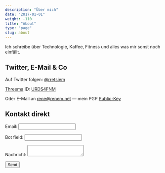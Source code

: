 ```yaml
---
description: "Über mich"
date: "2017-01-01"
weight: -110
title: "About"
type: "page"
slug: about
---
```


Ich schreibe über Technologie, Kaffee, Fitness und alles was mir sonst noch einfällt.

## Twitter, E-Mail & Co

Auf Twitter folgen: [@rretsiem](https://twitter.com/intent/user?screen_name=rretsiem)

[Threema](http://threema.ch/) ID: [URDS4FNM](threema://add?id=URDS4FNM)

Oder E-Mail an [rene@renem.net](mailto:rene@renem.net) — mein PGP [Public-Key](/pgp)

## Kontakt direkt

<form name="contact" netlify netlify-honeypot="bot-field">
  <p><label>Email: <input name="email"></label></p>
  <p class="hidden"><label>Bot field: <input name="bot-field"></label></p>
  <p><label>Nachricht: <textarea name="message"></textarea></label></p>
  <p><button>Send</button></p>
</form>
